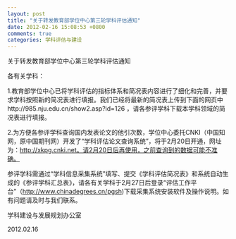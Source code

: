 ```yaml
---
layout: post
title: "关于转发教育部学位中心第三轮学科评估通知"
date: 2012-02-16 15:08:53 +0800
comments: true
categories: 学科评估与建设
---
```


关于转发教育部学位中心第三轮学科评估通知


各有关学科：

1.教育部学位中心已将学科评估的指标体系和简况表内容进行了细化和完善，并要求学科按照新的简况表进行填报。我们已经将最新的简况表上传到下面的网页中http://985.nju.edu.cn/show2.asp?id=126  ，请各参评学科下载本学科领域的简况表进行填报。

2.为方便各参评学科查询国内发表论文的他引次数，学位中心委托CNKI（中国知网，原中国期刊网）开发了“学科评估论文查询系统”，将于2月20日开通，网址为：http://xkpg.cnki.net。请2月20日后再使用，之前查询到的数据可能不准确。

参评学科需通过“学科信息采集系统”填写、提交《学科评估简况表》和系统自动生成的《参评学科汇总表》，请各有关学科于2月27日后登录“评估工作平台”（http://www.chinadegrees.cn/pgsh)下载采集系统安装软件及操作说明。如有问题请及时与我们联系。

 

      
  学科建设与发展规划办公室

  2012.02.16
